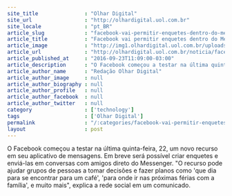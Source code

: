 ```yaml
---
site_title               : "Olhar Digital"
site_url                 : "http://olhardigital.uol.com.br"
site_locale              : "pt_BR"
article_slug             : "facebook-vai-permitir-enquetes-dentro-do-messenger"
article_title            : "Facebook vai permitir enquetes dentro do Messenger"
article_image            : "http://img1.olhardigital.uol.com.br/uploads/acervo_imagens/2016/08/20160818174135_660_420.jpg"
article_url              : "http://olhardigital.uol.com.br/noticia/facebook-vai-permitir-enquetes-dentro-do-messenger/62426"
article_published_at     : "2016-09-23T11:09:00-03:00"
article_description      : "O Facebook começou a testar na última quinta-feira, 22, um novo recurso em seu aplicativo de mensagens. Em breve será possível criar enquetes e enviá-las em conversas com amigos direto do Messenger. 'O recurso pode ajudar grupos de pessoas a tomar decisões e fazer planos como 'que dia para se encontrar para um café', 'para onde ir nas próximas férias com a família', e muito mais', explica a rede social em um comunicado."
article_author_name      : "Redação Olhar Digital"
article_author_image     : null
article_author_biography : null
article_author_profile   : null
article_author_facebook  : null
article_author_twitter   : null
category                 : ['technology']
tags                     : ['Olhar Digital']
permalink                : "/:categories/facebook-vai-permitir-enquetes-dentro-do-messenger/"
layout                   : post
---
```


O Facebook começou a testar na última quinta-feira, 22, um novo recurso em seu aplicativo de mensagens. Em breve será possível criar enquetes e enviá-las em conversas com amigos direto do Messenger. "O recurso pode ajudar grupos de pessoas a tomar decisões e fazer planos como 'que dia para se encontrar para um café', 'para onde ir nas próximas férias com a família', e muito mais", explica a rede social em um comunicado.
